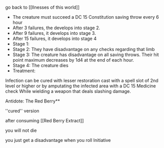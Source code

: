 go back to [[Ilnesses of this world]]

- The creature must succeed a DC 15 Constitution saving throw every 6 hour
- After 3 failures, the develops into stage 2.
- After 9 failures, it develops into stage 3. 
- After 15 failures, it develops into stage 4
- Stage 1: 
- Stage 2: They have disadvantage on any checks regarding that limb
- Stage 3: The creature has disadvantage on all saving throws. Their hit point maximum decreases by 1d4 at the end of each hour.
- Stage 4: The creature dies
- Treatment:

Infection can be cured with lesser restoration cast with a spell slot of 2nd level or higher or by amputating the infected area with a DC 15 Medicine check While wielding a weapon that deals slashing damage.

Antidote: The Red Berry**

''cured'' version

after consuming [[Red Berry Extract]]

you will not die 

you just get a disadvantage when you roll Initiative